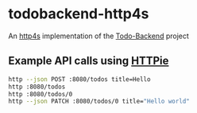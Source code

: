 todobackend-http4s
==================

An [http4s](http://http4s.org/) implementation of the [Todo-Backend](http://www.todobackend.com/) project

## Example API calls using [HTTPie]

```bash
http --json POST :8080/todos title=Hello
http :8080/todos
http :8080/todos/0
http --json PATCH :8080/todos/0 title="Hello world"
```

[HTTPie]: https://httpie.org/
